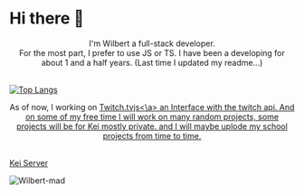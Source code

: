 # Hi there 👋
<div style="text-align: center;">
  I'm Wilbert a full-stack developer.<br/>
  For the most part, I prefer to use JS or TS.
  I have been a developing for about 1 and a half years. (Last time I updated my readme...)
</div>
<br/>

[![Top Langs](https://github-readme-stats.vercel.app/api/top-langs/?username=Wilbert-mad&layout=compact)](https://github.com/Wilbert-mad/)

<div style="text-align: center;">
  As of now, I working on <a href="https://github.com/viperlight/Twitch.tvjs">Twitch.tvjs<\a> an Interface with the twitch api.
  And on some of my free time I will work on many random projects, some projects will be for Kei mostly private.
  and I will maybe uplode my school projects from time to time.
</div>
<br/>

[Kei Server](https://discord.com/invite/E7KAuWG)

![Wilbert-mad](https://github-readme-stats.vercel.app/api?username=Wilbert-mad&hide=issues)
